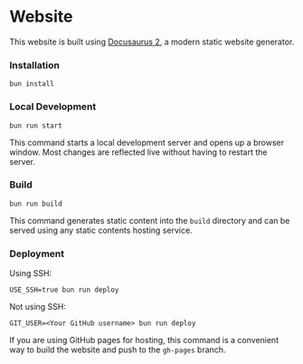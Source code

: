 # Website

This website is built using [Docusaurus 2](https://docusaurus.io/), a modern static website generator.

### Installation

```console
bun install
```

### Local Development

```console
bun run start
```

This command starts a local development server and opens up a browser window. Most changes are reflected live without having to restart the server.

### Build

```console
bun run build
```

This command generates static content into the `build` directory and can be served using any static contents hosting service.

### Deployment

Using SSH:

```console
USE_SSH=true bun run deploy
```

Not using SSH:

```console
GIT_USER=<Your GitHub username> bun run deploy
```

If you are using GitHub pages for hosting, this command is a convenient way to build the website and push to the `gh-pages` branch.
